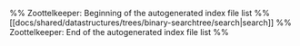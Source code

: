 %% Zoottelkeeper: Beginning of the autogenerated index file list  %%
 [[docs/shared/datastructures/trees/binary-searchtree/search|search]]
%% Zoottelkeeper: End of the autogenerated index file list  %%
